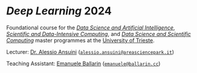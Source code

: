 # *Deep Learning* 2024

Foundational course for the [*Data Science and Artificial Intelligence*](https://dsai.units.it/), [*Scientific and Data-Intensive Computing*](https://sdic.units.it/), and [*Data Science and Scientific Computing*](https://dssc.units.it/) master programmes at the [University of Trieste](https://www.units.it/).



Lecturer: [Dr. Alessio Ansuini](https://www.areasciencepark.it/piattaforme-tecnologiche-update-2023/il-team/alessio-ansuini/) ([`alessio.ansuini@areasciencepark.it`](mailto:alessio.ansuini@areasciencepark.it))

Teaching Assistant: [Emanuele Ballarin](https://ballarin.cc/) ([`emanuele@ballarin.cc`](mailto:emanuele@ballarin.cc))
